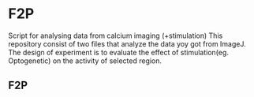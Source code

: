 # F2P
Script for analysing data from calcium imaging (+stimulation)
This repository consist of two files that analyze the data yoy got from ImageJ. The design of experiment is to evaluate the effect of stimulation(eg. Optogenetic) on the activity of selected region.

## F2P

